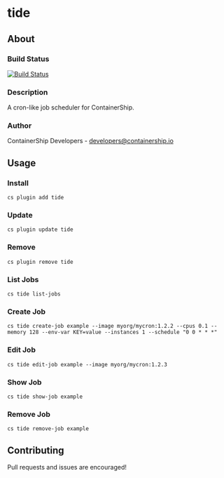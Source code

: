 # tide

## About

### Build Status
[![Build Status](https://drone.containership.io/api/badges/containership/containership.plugin.tide/status.svg)](https://drone.containership.io/containership/containership.plugin.tide)

### Description
A cron-like job scheduler for ContainerShip.

### Author
ContainerShip Developers - developers@containership.io

## Usage

### Install
`cs plugin add tide`

### Update
`cs plugin update tide`

### Remove
`cs plugin remove tide`

### List Jobs
`cs tide list-jobs`

### Create Job
`cs tide create-job example --image myorg/mycron:1.2.2 --cpus 0.1 --memory 128 --env-var KEY=value --instances 1 --schedule "0 0 * * *"`

### Edit Job
`cs tide edit-job example --image myorg/mycron:1.2.3`

### Show Job
`cs tide show-job example`

### Remove Job
`cs tide remove-job example`

## Contributing
Pull requests and issues are encouraged!
